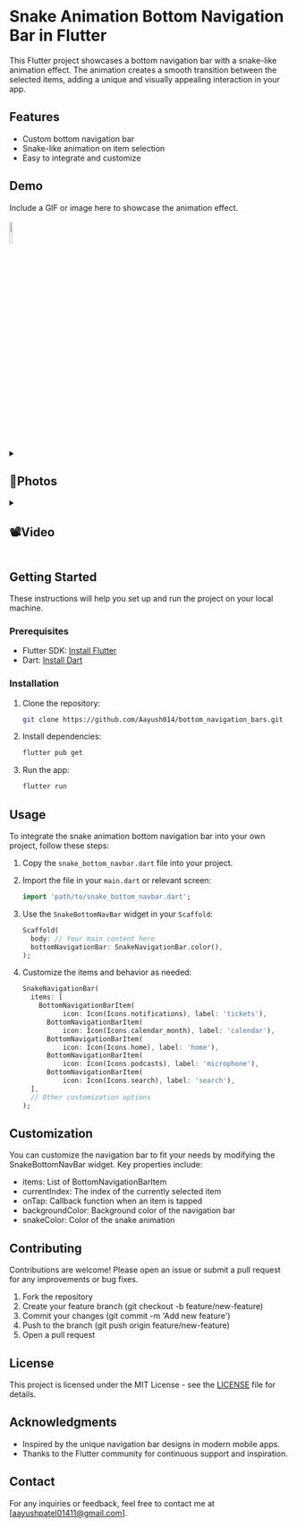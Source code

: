 # Snake Animation Bottom Navigation Bar in Flutter

This Flutter project showcases a bottom navigation bar with a snake-like animation effect. The animation creates a smooth transition between the selected items, adding a unique and visually appealing interaction in your app.

## Features

- Custom bottom navigation bar
- Snake-like animation on item selection
- Easy to integrate and customize

## Demo
Include a GIF or image here to showcase the animation effect.<br></br>
<img src = "https://github.com/Aayush014/bottom_navigation_bars/assets/133498952/fe4e8457-d482-4b7b-b6d6-b2dba92d2f75" height=10% >

<details> 
  <summary><h2>📸Photos</h2></summary>
  <p>
    <table align="center">
  <tr>
    <td><img src="https://github.com/Aayush014/bottom_navigation_bars/assets/133498952/e6fb99aa-3ffb-4640-bee2-25cc73774983" alt="Image 2" width="180" height="auto"></td>
    <td><img src="https://github.com/Aayush014/bottom_navigation_bars/assets/133498952/8a325056-2413-4820-8f28-edb83c0c248d" alt="Image 3" width="180" height="auto"></td>
    <td><img src="https://github.com/Aayush014/bottom_navigation_bars/assets/133498952/0a1f184d-722e-42f2-9384-38e2d2b5f5a4" alt="Image 4" width="180" height="auto"></td>
    <td><img src="https://github.com/Aayush014/bottom_navigation_bars/assets/133498952/76028041-4693-43bb-bc33-f4f682ac18ac" alt="Image 4" width="180" height="auto"></td>
  </tr>
    </table>    
  </p>
  </details>

  <details> 
  <summary><h2>📽️Video</h2></summary>
  <p>
    <table align="center">
  <tr>
    <video src ="https://github.com/Aayush014/bottom_navigation_bars/assets/133498952/f6545783-2000-4d57-8c72-231e6dd833fb"></video> </h1>  
  </tr>
    </table>   
  </p>
  </details>


## Getting Started

These instructions will help you set up and run the project on your local machine.

### Prerequisites

- Flutter SDK: [Install Flutter](https://flutter.dev/docs/get-started/install)
- Dart: [Install Dart](https://dart.dev/get-dart)

### Installation

1. Clone the repository:
    ```bash
    git clone https://github.com/Aayush014/bottom_navigation_bars.git
    ```

2. Install dependencies:
    ```bash
    flutter pub get
    ```

3. Run the app:
    ```bash
    flutter run
    ```

## Usage

To integrate the snake animation bottom navigation bar into your own project, follow these steps:


1. Copy the `snake_bottom_navbar.dart` file into your project.

2. Import the file in your `main.dart` or relevant screen:
    ```dart
    import 'path/to/snake_bottom_navbar.dart';
    ```

3. Use the `SnakeBottomNavBar` widget in your `Scaffold`:
    ```dart
    Scaffold(
      body: // Your main content here
      bottomNavigationBar: SnakeNavigationBar.color(),
    );
    ```

4. Customize the items and behavior as needed:
    ```dart
    SnakeNavigationBar(
      items: [
        BottomNavigationBarItem(
              icon: Icon(Icons.notifications), label: 'tickets'),
          BottomNavigationBarItem(
              icon: Icon(Icons.calendar_month), label: 'calendar'),
          BottomNavigationBarItem(
              icon: Icon(Icons.home), label: 'home'),
          BottomNavigationBarItem(
              icon: Icon(Icons.podcasts), label: 'microphone'),
          BottomNavigationBarItem(
              icon: Icon(Icons.search), label: 'search'),
      ],
      // Other customization options
    );
    ```

## Customization

You can customize the navigation bar to fit your needs by modifying the SnakeBottomNavBar widget. Key properties include:

- items: List of BottomNavigationBarItem
- currentIndex: The index of the currently selected item
- onTap: Callback function when an item is tapped
- backgroundColor: Background color of the navigation bar
- snakeColor: Color of the snake animation

## Contributing

Contributions are welcome! Please open an issue or submit a pull request for any improvements or bug fixes.

1. Fork the repository
2. Create your feature branch (git checkout -b feature/new-feature)
3. Commit your changes (git commit -m 'Add new feature')
4. Push to the branch (git push origin feature/new-feature)
5. Open a pull request

## License

This project is licensed under the MIT License - see the [LICENSE](LICENSE) file for details.

## Acknowledgments

- Inspired by the unique navigation bar designs in modern mobile apps.
- Thanks to the Flutter community for continuous support and inspiration.

## Contact

For any inquiries or feedback, feel free to contact me at [aayushpatel01411@gmail.com].
